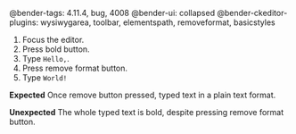 @bender-tags: 4.11.4, bug, 4008
@bender-ui: collapsed
@bender-ckeditor-plugins: wysiwygarea, toolbar, elementspath, removeformat, basicstyles

1. Focus the editor.
1. Press bold button.
1. Type `Hello,`.
1. Press remove format button.
1. Type `World!`

**Expected** Once remove button pressed, typed text in a plain text format. 

**Unexpected** The whole typed text is bold, despite pressing remove format button.
